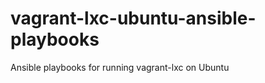 vagrant-lxc-ubuntu-ansible-playbooks
====================================

Ansible playbooks for running vagrant-lxc on Ubuntu
